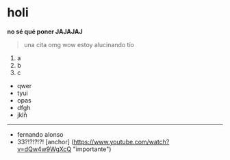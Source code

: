 # holi
**no sé qué poner JAJAJAJ**

> una cita omg wow estoy alucinando tío
1. a
2. b
3. c
- qwer
- tyui
- opas
- dfgh
- jklñ
---
+ fernando alonso
+ 33?!?!?!?!
[anchor] (https://www.youtube.com/watch?v=dQw4w9WgXcQ "importante")
